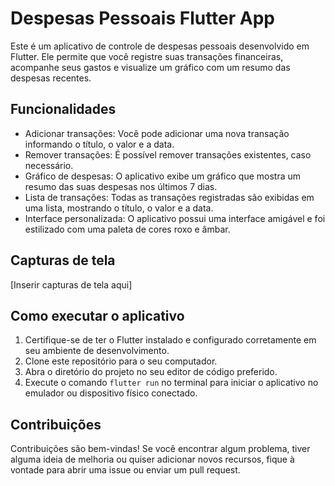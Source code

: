 # Despesas Pessoais Flutter App

Este é um aplicativo de controle de despesas pessoais desenvolvido em Flutter. Ele permite que você registre suas transações financeiras, acompanhe seus gastos e visualize um gráfico com um resumo das despesas recentes.

## Funcionalidades

- Adicionar transações: Você pode adicionar uma nova transação informando o título, o valor e a data.
- Remover transações: É possível remover transações existentes, caso necessário.
- Gráfico de despesas: O aplicativo exibe um gráfico que mostra um resumo das suas despesas nos últimos 7 dias.
- Lista de transações: Todas as transações registradas são exibidas em uma lista, mostrando o título, o valor e a data.
- Interface personalizada: O aplicativo possui uma interface amigável e foi estilizado com uma paleta de cores roxo e âmbar.

## Capturas de tela

[Inserir capturas de tela aqui]

## Como executar o aplicativo

1. Certifique-se de ter o Flutter instalado e configurado corretamente em seu ambiente de desenvolvimento.
2. Clone este repositório para o seu computador.
3. Abra o diretório do projeto no seu editor de código preferido.
4. Execute o comando `flutter run` no terminal para iniciar o aplicativo no emulador ou dispositivo físico conectado.

## Contribuições

Contribuições são bem-vindas! Se você encontrar algum problema, tiver alguma ideia de melhoria ou quiser adicionar novos recursos, fique à vontade para abrir uma issue ou enviar um pull request.


